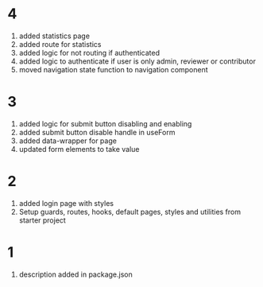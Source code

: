 # 4

1. added statistics page
2. added route for statistics
3. added logic for not routing if authenticated
4. added logic to authenticate if user is only admin, reviewer or contributor
5. moved navigation state function to navigation component

# 3

1. added logic for submit button disabling and enabling
2. added submit button disable handle in useForm
3. added data-wrapper for page
4. updated form elements to take value

# 2

1. added login page with styles
2. Setup guards, routes, hooks, default pages, styles and utilities from starter project 

# 1

1. description added in package.json